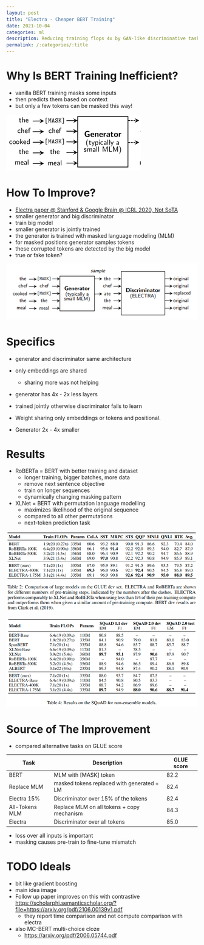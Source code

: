 ```yaml
---
layout: post
title: "Electra - Cheaper BERT Training"
date: 2021-10-04
categories: ml
description: Reducing training flops 4x by GAN-like discriminative task compared to RoBERTa
permalink: /:categories/:title
---
```



# Why Is BERT Training Inefficient?
- vanilla BERT training masks some inputs
- then predicts them based on context
- but only a few tokens can be masked this way!
 
![img.png](/images/electra-masking.png)

# How To Improve?
- [Electra paper @ Stanford & Google Brain @ ICRL 2020, Not SoTA](https://openreview.net/pdf?id=r1xMH1BtvB)
- smaller generator and big discriminator
- train big model
- smaller generator is jointly trained
- the generator is trained with masked language modeling (MLM) 
- for masked positions generator samples tokens
- these corrupted tokens are detected by the big model
- true or fake token?
 
![img.png](/images/electra-generator-discriminator.png) 

# Specifics
- generator and discriminator same architecture
- only embeddings are shared
  - sharing more was not helping
- generator has 4x - 2x less layers
- trained jointly otherwise discriminator fails to learn
 

- Weight sharing only embeddings or tokens and positional.
- Generator 2x - 4x smaller


# Results
- RoBERTa = BERT with better training and dataset
  - longer training, bigger batches, more data
  - remove next sentence objective
  - train on longer sequences
  - dynamically changing masking pattern
- XLNet = BERT with permutation language modelling
  - maximizes likelihood of the original sequence
  - compared to all other permutations
  - next-token prediction task

![img_1.png](/images/electra-results-glue.png)

![img.png](/images/electra-results-squad.png)


# Source of The Improvement
- compared alternative tasks on GLUE score

<table class="table">
  <thead>
    <tr><th>Task</th><th>Description</th><th>GLUE score</th></tr>
  </thead>
  <tbody>
    <tr><td>BERT</td><td>MLM with [MASK] token</td><td>82.2</td></tr>
    <tr><td>Replace MLM</td><td>masked tokens replaced with generated + LM</td><td>82.4</td></tr>
    <tr><td>Electra 15%</td><td>Discriminator over 15% of the tokens</td><td>82.4</td></tr>
    <tr><td>All-Tokens MLM</td><td>Replace MLM on all tokens + copy mechanism</td><td>84.3</td></tr>
    <tr><td>Electra</td><td>Discriminator over all tokens</td><td>85.0</td></tr>
  </tbody>
</table>

- loss over all inputs is important
- masking causes pre-train to fine-tune mismatch


# TODO Ideals
- bit like gradient boosting
- main idea image 
- Follow up paper improves on this with contrastive https://scholarphi.semanticscholar.org/?file=https://arxiv.org/pdf/2106.00139v1.pdf
  - they report time comparison and not compute comparison with electra
- also MC-BERT multi-choice cloze
  - https://arxiv.org/pdf/2006.05744.pdf


